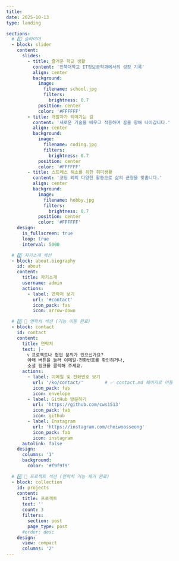 ```yaml
---
title:
date: 2025-10-13
type: landing

sections:
  # 1️⃣ 슬라이더
  - block: slider
    content:
      slides:
        - title: 즐거운 학교 생활
          content: '전북대학교 IT정보공학과에서의 성장 기록'
          align: center
          background:
            image:
              filename: school.jpg
              filters:
                brightness: 0.7
            position: center
            color: '#FFFFFF'
        - title: 개발자가 되어가는 길
          content: '새로운 기술을 배우고 적용하며 꿈을 향해 나아갑니다.'
          align: center
          background:
            image:
              filename: coding.jpg
              filters:
                brightness: 0.7
            position: center
            color: '#FFFFFF'
        - title: 스트레스 해소를 위한 취미생활
          content: '코딩 외의 다양한 활동으로 삶의 균형을 맞춥니다.'
          align: center
          background:
            image:
              filename: hobby.jpg
              filters:
                brightness: 0.7
            position: center
            color: '#FFFFFF'
    design:
      is_fullscreen: true
      loop: true
      interval: 5000

  # 2️⃣ 자기소개 섹션
  - block: about.biography
    id: about
    content:
      title: 자기소개
      username: admin
      actions:
        - label: 연락처 보기
          url: '#contact'
          icon_pack: fas
          icon: arrow-down

  # 3️⃣ 💬 연락처 섹션 (기능 이동 완료)
  - block: contact
    id: contact
    content:
      title: 연락처
      text: |-
        📞 프로젝트나 협업 문의가 있으신가요?  
        아래 버튼을 눌러 이메일·전화번호를 확인하거나,  
        소셜 링크를 클릭해 주세요.
      actions:
        - label: 이메일 및 전화번호 보기
          url: '/ko/contact/'        # ✅ contact.md 페이지로 이동
          icon_pack: fas
          icon: envelope
        - label: GitHub 방문하기
          url: 'https://github.com/cws1513'
          icon_pack: fab
          icon: github
        - label: Instagram
          url: 'https://instagram.com/choiwoosseong'
          icon_pack: fab
          icon: instagram
      autolink: false
    design:
      columns: '1'
      background:
        color: '#f9f9f9'

  # 4️⃣ 💼 프로젝트 섹션 (연락처 기능 제거 완료)
  - block: collection
    id: projects
    content:
      title: 프로젝트
      text: ''
      count: 3
      filters:
        section: post
        page_type: post
      #order: desc
    design:
      view: compact
      columns: '2'
---
```

